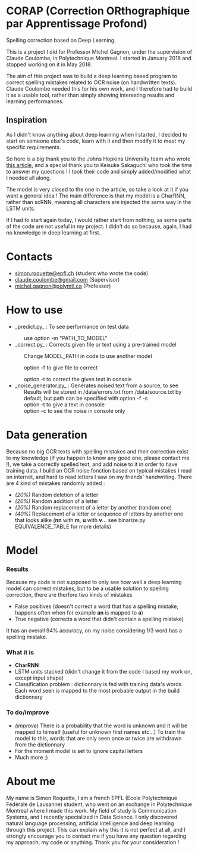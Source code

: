 # CORAP (Correction ORthographique par Apprentissage Profond)

Spelling correction based on Deep Learning.

This is a project I did for Professor Michel Gagnon, under the supervision of Claude Coulombe, in Polytechnique Montreal. I started in January 2018 and stopped working on it in May 2018.

The aim of this project was to build a deep learning based program to correct spelling mistakes related to OCR noise (on handwritten texts). Claude Coulombe needed this for his own work, and I therefore had to build it as a usable tool, rather than simply showing interesting results and learning performances.

## Inspiration

As I didn't know anything about deep learning when I started, I decided to start on someone else's code, learn with it and then modify it to meet my specific requirements.

So here is a big thank you to the Johns Hopkins University team who wrote [this article](https://arxiv.org/pdf/1608.02214.pdf), and a special thank you to Keisuke Sakaguchi who took the time to answer my questions ! I took their code and simply added/modified what I needed all along.

The model is very closed to the one in the article, so take a look at it if you want a general idea ! The main difference is that my model is a CharRNN, rather than scRNN, meaning all characters are injected the same way in the LSTM units.

If I had to start again today, I would rather start from nothing, as some parts of the code are not useful in my project. I didn't do so because, again, I had no knowledge in deep learning at first.

# Contacts

 - simon.roquette@epfl.ch (student who wrote the code)
 - claude.coulombe@gmail.com (Supervisor)
 - michel.gagnon@polymtl.ca (Professor)

# How to use

<ul>
 <li>_predict.py_ : To see performance on test data</li>

 <ul>use option -m "PATH_TO_MODEL"</ul>

<li>_correct.py_ : Corrects given file or text using a pre-trained model</li>

<ul>Change MODEL_PATH in code to use another model</ul>
<ul>option -f to give file to correct</ul>
<ul>option -t to correct the given text in console</ul>

<li>_noise_generator.py_ : Generates noised text from a source, to see

<ul>Results will be stored in /data/errors.txt from /data/source.txt by default, but path can be specified with option -f -s</ul>
<ul>option -t to give a text in console </ul>
<ul>option -c to see the noise in console only </ul>
</li>

</ul>

# Data generation

Because no big OCR texts with spelling mistakes and their correction exist to my knowledge (if you happen to know any good one, please contact me !), we take a correctly spelled text, and add noise to it in order to have training data. I build an OCR noise fonction based on typical mistakes I read on internet, and hard to read letters I saw on my friends' handwriting. There are 4 kind of mistakes randomly added :
 - *(20%)* Random deletion of a letter
 - *(20%)* Random addition of a letter
 - *(20%)* Random replacement of a letter by another (random one)
 - *(40%)* Replacement of a letter or sequence of letters by another one that looks alike (**nn** with **m**, **u** with **v**... see binarize.py EQUIVALENCE_TABLE for more details)

# Model

### Results

Because my code is not supposed to only see how well a deep learning model can correct mistakes, but to be a usable solution to spelling correction, there are therfore two kinds of mistakes
 - False positives (doesn't correct a word that has a spelling mistake, happens often when for example **an** is mapped to **a**)
 - True negative (corrects a word that didn't contain a spelling mistake)

It has an overall 94% accuracy, on my noise considering 1/3 word has a spelling mistake.

### What it is
- **CharRNN**
- LSTM units stacked (didn't change it from the code I based my work on, except input shape)
- Classification problem : dictionnary is fed with training data's words. Each word seen is mapped to the most probable output in the build dictionnary

### To do/improve
- *(improve)* There is a probability that the word is unknown and it will be mapped to himself (useful for unknown first names etc...) To train the model to this, words that are only seen once or twice are withdrawn from the dictionnary
- For the moment model is set to ignore capital letters
- Much more ;)

# About me

My name is Simon Roquette, I am a french EPFL (Ecole Polytechnique Fédérale de Lausanne) student, who went on an exchange in Polytechnique Montreal where I made this work. My field of study is Communication Systems, and I recently specialized in Data Science. I only discovered natural language processing, artificial intelligence and deep learning through this project. This can explain why this it is not perfect at all, and I strongly encourage you to contact me if you have any question regarding my approach, my code or anything. Thank you for your consideration !
